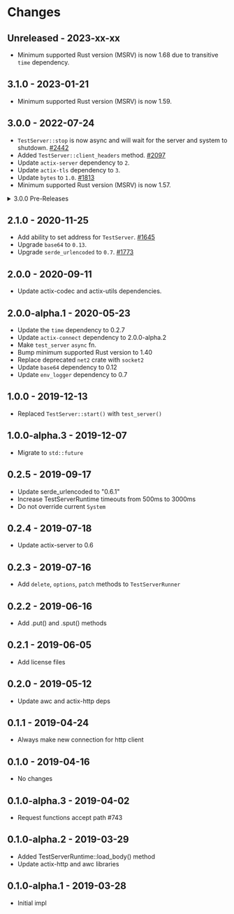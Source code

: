 # Changes

## Unreleased - 2023-xx-xx

- Minimum supported Rust version (MSRV) is now 1.68 due to transitive `time` dependency.

## 3.1.0 - 2023-01-21

- Minimum supported Rust version (MSRV) is now 1.59.

## 3.0.0 - 2022-07-24

- `TestServer::stop` is now async and will wait for the server and system to shutdown. [#2442]
- Added `TestServer::client_headers` method. [#2097]
- Update `actix-server` dependency to `2`.
- Update `actix-tls` dependency to `3`.
- Update `bytes` to `1.0`. [#1813]
- Minimum supported Rust version (MSRV) is now 1.57.

[#2442]: https://github.com/actix/actix-web/pull/2442
[#2097]: https://github.com/actix/actix-web/pull/2097
[#1813]: https://github.com/actix/actix-web/pull/1813

<details>
<summary>3.0.0 Pre-Releases</summary>

## 3.0.0-beta.13 - 2022-02-16

- No significant changes since `3.0.0-beta.12`.

## 3.0.0-beta.12 - 2022-01-31

- No significant changes since `3.0.0-beta.11`.

## 3.0.0-beta.11 - 2022-01-04

- Minimum supported Rust version (MSRV) is now 1.54.

## 3.0.0-beta.10 - 2021-12-27

- Update `actix-server` to `2.0.0-rc.2`. [#2550]

[#2550]: https://github.com/actix/actix-web/pull/2550

## 3.0.0-beta.9 - 2021-12-11

- No significant changes since `3.0.0-beta.8`.

## 3.0.0-beta.8 - 2021-11-30

- Update `actix-tls` to `3.0.0-rc.1`. [#2474]

[#2474]: https://github.com/actix/actix-web/pull/2474

## 3.0.0-beta.7 - 2021-11-22

- Fix compatibility with experimental `io-uring` feature of `actix-rt`. [#2408]

[#2408]: https://github.com/actix/actix-web/pull/2408

## 3.0.0-beta.6 - 2021-11-15

- `TestServer::stop` is now async and will wait for the server and system to shutdown. [#2442]
- Update `actix-server` to `2.0.0-beta.9`. [#2442]
- Minimum supported Rust version (MSRV) is now 1.52.

[#2442]: https://github.com/actix/actix-web/pull/2442

## 3.0.0-beta.5 - 2021-09-09

- Minimum supported Rust version (MSRV) is now 1.51.

## 3.0.0-beta.4 - 2021-04-02

- Added `TestServer::client_headers` method. [#2097]

[#2097]: https://github.com/actix/actix-web/pull/2097

## 3.0.0-beta.3 - 2021-03-09

- No notable changes.

## 3.0.0-beta.2 - 2021-02-10

- No notable changes.

## 3.0.0-beta.1 - 2021-01-07

- Update `bytes` to `1.0`. [#1813]

[#1813]: https://github.com/actix/actix-web/pull/1813

</details>

## 2.1.0 - 2020-11-25

- Add ability to set address for `TestServer`. [#1645]
- Upgrade `base64` to `0.13`.
- Upgrade `serde_urlencoded` to `0.7`. [#1773]

[#1773]: https://github.com/actix/actix-web/pull/1773
[#1645]: https://github.com/actix/actix-web/pull/1645

## 2.0.0 - 2020-09-11

- Update actix-codec and actix-utils dependencies.

## 2.0.0-alpha.1 - 2020-05-23

- Update the `time` dependency to 0.2.7
- Update `actix-connect` dependency to 2.0.0-alpha.2
- Make `test_server` `async` fn.
- Bump minimum supported Rust version to 1.40
- Replace deprecated `net2` crate with `socket2`
- Update `base64` dependency to 0.12
- Update `env_logger` dependency to 0.7

## 1.0.0 - 2019-12-13

- Replaced `TestServer::start()` with `test_server()`

## 1.0.0-alpha.3 - 2019-12-07

- Migrate to `std::future`

## 0.2.5 - 2019-09-17

- Update serde_urlencoded to "0.6.1"
- Increase TestServerRuntime timeouts from 500ms to 3000ms
- Do not override current `System`

## 0.2.4 - 2019-07-18

- Update actix-server to 0.6

## 0.2.3 - 2019-07-16

- Add `delete`, `options`, `patch` methods to `TestServerRunner`

## 0.2.2 - 2019-06-16

- Add .put() and .sput() methods

## 0.2.1 - 2019-06-05

- Add license files

## 0.2.0 - 2019-05-12

- Update awc and actix-http deps

## 0.1.1 - 2019-04-24

- Always make new connection for http client

## 0.1.0 - 2019-04-16

- No changes

## 0.1.0-alpha.3 - 2019-04-02

- Request functions accept path #743

## 0.1.0-alpha.2 - 2019-03-29

- Added TestServerRuntime::load_body() method
- Update actix-http and awc libraries

## 0.1.0-alpha.1 - 2019-03-28

- Initial impl
